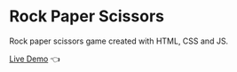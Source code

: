 # Rock Paper Scissors

Rock paper scissors game created with HTML, CSS and JS.

[Live Demo](https://ghali-game-rps.netlify.app) :point_left:
